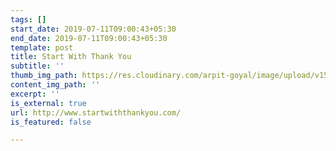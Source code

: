 ```yaml
---
tags: []
start_date: 2019-07-11T09:00:43+05:30
end_date: 2019-07-11T09:00:43+05:30
template: post
title: Start With Thank You
subtitle: ''
thumb_img_path: https://res.cloudinary.com/arpit-goyal/image/upload/v1562815469/thankyouindia.png
content_img_path: ''
excerpt: ''
is_external: true
url: http://www.startwiththankyou.com/
is_featured: false

---
```

